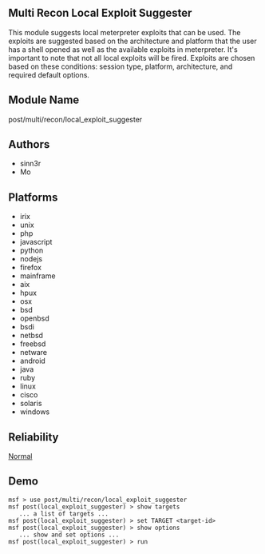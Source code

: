 ## Multi Recon Local Exploit Suggester

This module suggests local meterpreter exploits that can be 
used. The exploits are suggested based on the architecture 
and platform that the user has a shell opened as well as the 
available exploits in meterpreter. It's important to note 
that not all local exploits will be fired. Exploits are 
chosen based on these conditions: session type, platform, 
architecture, and required default options.


## Module Name
post/multi/recon/local_exploit_suggester

## Authors
* sinn3r
* Mo





## Platforms
* irix
* unix
* php
* javascript
* python
* nodejs
* firefox
* mainframe
* aix
* hpux
* osx
* bsd
* openbsd
* bsdi
* netbsd
* freebsd
* netware
* android
* java
* ruby
* linux
* cisco
* solaris
* windows

## Reliability
[Normal](https://github.com/rapid7/metasploit-framework/wiki/Exploit-Ranking)

## Demo

```
msf > use post/multi/recon/local_exploit_suggester
msf post(local_exploit_suggester) > show targets
   ... a list of targets ...
msf post(local_exploit_suggester) > set TARGET <target-id>
msf post(local_exploit_suggester) > show options
   ... show and set options ...
msf post(local_exploit_suggester) > run
```
    
    